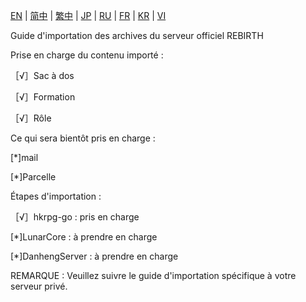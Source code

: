 [EN](./EN.md) | [简中](./zh-CN.md) | [繁中](./zh-TW.md) | [JP](./JP.md) | [RU](./RU.md) | [FR](./FR.md) | [KR](./KR.md) | [VI](./VI.md)

Guide d'importation des archives du serveur officiel REBIRTH

Prise en charge du contenu importé :

［√］Sac à dos

［√］Formation

［√］Rôle

Ce qui sera bientôt pris en charge :

[*]mail

[*]Parcelle

Étapes d'importation :

［√］hkrpg-go : pris en charge

[*]LunarCore : à prendre en charge

[*]DanhengServer : à prendre en charge

REMARQUE : Veuillez suivre le guide d'importation spécifique à votre serveur privé.